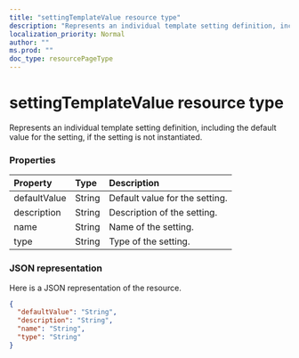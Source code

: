 ```yaml
---
title: "settingTemplateValue resource type"
description: "Represents an individual template setting definition, including the default value for the setting, if the setting is not instantiated."
localization_priority: Normal
author: ""
ms.prod: ""
doc_type: resourcePageType
---
```


# settingTemplateValue resource type

Represents an individual template setting definition, including the default value for the setting, if the setting is not instantiated.

### Properties

| Property | Type | Description |
|:---------------|:--------|:----------|
|defaultValue|String| Default value for the setting. |
|description|String| Description of the setting. |
|name|String| Name of the setting. |
|type|String| Type of the setting. |

### JSON representation

Here is a JSON representation of the resource.

<!-- {
  "blockType": "resource",
  "optionalProperties": [

  ],
  "@odata.type": "microsoft.graph.settingTemplateValue"
}-->

```json
{
  "defaultValue": "String",
  "description": "String",
  "name": "String",
  "type": "String"
}

```


<!-- uuid: 8fcb5dbc-d5aa-4681-8e31-b001d5168d79
2015-10-25 14:57:30 UTC -->
<!-- {
  "type": "#page.annotation",
  "description": "settingTemplateValue resource",
  "keywords": "",
  "section": "documentation",
  "tocPath": ""
}-->
